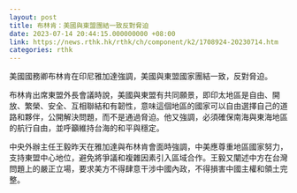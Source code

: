 ```yaml
---
layout: post
title: 布林肯：美國與東盟團結一致反對脅迫
date: 2023-07-14 20:44:15.000000000 +08:00
link: https://news.rthk.hk/rthk/ch/component/k2/1708924-20230714.htm
categories: rthk
---
```


美國國務卿布林肯在印尼雅加達強調，美國與東盟國家團結一致，反對脅迫。

布林肯出席東盟外長會議時說，美國與東盟有共同願景，即印太地區是自由、開放、繁榮、安全、互相聯結和有韌性，意味這個地區的國家可以自由選擇自己的道路和夥伴，公開解決問題，而不是通過脅迫。他又強調，必須確保南海與東海地區的航行自由，並呼籲維持台海的和平與穩定。

中央外辦主任王毅昨天在雅加達與布林肯會面時強調，中美應尊重地區國家努力，支持東盟中心地位，避免將爭議和複雜因素引入區域合作。王毅又闡述中方在台灣問題上的嚴正立場，要求美方不得肆意干涉中國內政，不得損害中國主權和領土完整。
